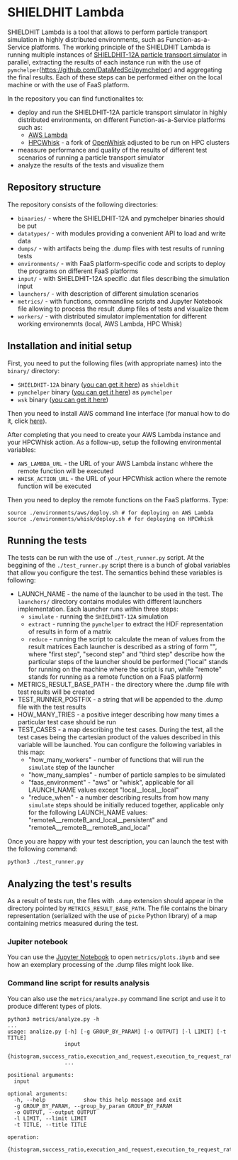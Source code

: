 # SHIELDHIT Lambda 
SHIELDHIT Lambda is a tool that allows to perform particle transport simulation in highly distributed environments, such as Function-as-a-Service platforms.
The working principle of the SHIELDHIT Lambda is running multiple instances of [SHIELDHIT-12A particle transport simulator](https://shieldhit.org/) in parallel, extracting the results of each instance run with the use of `pymchelper`(https://github.com/DataMedSci/pymchelper) and aggregating the final results. Each of these steps can be performed either on the local machine or with the use of FaaS platform.

In the repository you can find functionalites to:
* deploy and run the SHIELDHIT-12A particle transport simulator in highly distributed environments, on different Function-as-a-Service platforms such as:
  * [AWS Lambda](https://aws.amazon.com/lambda/)
  * [HPCWhisk](https://arxiv.org/abs/2211.00717) - a fork of [OpenWhisk](https://openwhisk.apache.org/) adjusted to be run on HPC clusters
* meassure performance and quality of the results of different test scenarios of running a particle transport simulator
* analyze the results of the tests and visualize them


## Repository structure
The repository consists of the following directories:
* `binaries/` - where the SHIELDHIT-12A and pymchelper binaries should be put
* `datatypes/` - with modules providing a convenient API to load and write data
* `dumps/` - with artifacts being the .dump files with test results of running tests
* `environments/` - with FaaS platform-specific code and scripts to deploy the programs on different FaaS platforms
* `input/` - with SHIELDHIT-12A specific .dat files describing the simulation input
* `launchers/` - with description of different simulation scenarios
* `metrics/` - with functions, commandline scripts and Jupyter Notebook file allowing to process the result .dump files of tests and visualize them
* `workers/` - with distributed simulator implementation for different working environemnts (local, AWS Lambda, HPC Whisk)

## Installation and initial setup
First, you need to put the following files (with appropriate names) into the `binary/` directory: 
* `SHIELDHIT-12A` binary ([you can get it here](https://shieldhit.org/index.php?id=download)) as `shieldhit`
* `pymchelper` binary ([you can get it here](https://github.com/DataMedSci/pymchelper)) as `pymchelper`
* `wsk` binary ([you can get it here](https://github.com/apache/openwhisk-cli#downloading-released-binaries))

Then you need to install AWS command line interface (for manual how to do it, click [here](https://aws.amazon.com/cli/)).

After completing that you need to create your AWS Lambda instance and your HPCWhisk action.
As a follow-up, setup the following environmental variables:
* `AWS_LAMBDA_URL` - the URL of your AWS Lambda instanc whhere the remote function will be executed
* `WHISK_ACTION_URL` - the URL of your HPCWhisk action where the remote function will be executed

Then you need to deploy the remote functions on the FaaS platforms. Type:
```
source ./environments/aws/deploy.sh # for deploying on AWS Lambda
source ./environments/whisk/deploy.sh # for deploying on HPCWhisk
```

## Running the tests 
The tests can be run with the use of `./test_runner.py` script.
At the beggining of the `./test_runner.py` script there is a bunch of global variables that allow you configure the test. The semantics behind these variables is following:
* LAUNCH_NAME - the name of the launcher to be used in the test. The `launchers/` directory contains modules with different launchers implementation. Each launcher runs within three steps:
  * `simulate` - running the `SHIELDHIT-12A` simulation
  * `extract` - running the `pymchelper` to extract the HDF representation of results in form of a matrix
  * `reduce` - running the script to calculate the mean of values from the result matrices
Each launcher is described as a string of form "<first step>__<second step>__<third step>", where
"first step", "second step" and "third step" describe how the particular steps of the launcher should be performed ("local" stands for running on the machine where the script is run, while "remote" stands for running as a remote function on a FaaS platform)
* METRICS_RESULT_BASE_PATH - the directory where the .dump file with test results will be created
* TEST_RUNNER_POSTFIX - a string that will be appended to the .dump file with the test results
* HOW_MANY_TRIES - a positive integer describing how many times a particular test case should be run
* TEST_CASES - a map describing the test cases. During the test, all the test cases being the cartesian product of the values described in this variable will be launched. You can configure the following variables in this map:
  * "how_many_workers" - number of functions that will run the `simulate` step of the launcher
  * "how_many_samples" - number of particle samples to be simulated
  * "faas_environment" - "aws" or "whisk", applicable for all LAUNCH_NAME values except "local__local__local" 
  * "reduce_when" - a number describing results from how many `simulate` steps should be initially reduced together, applicable only for the following LAUNCH_NAME values: "remoteA__remoteB_and_local__persistent" and "remoteA__remoteB__remoteB_and_local"

Once you are happy with your test description, you can launch the test with the following command:
```
python3 ./test_runner.py
```
## Analyzing the test's results
As a result of tests run, the files with `.dump` extension should appear in the directory pointed by `METRICS_RESULT_BASE_PATH`.
The file contains the binary representation (serialized with the use of `picke` Python library) of a map 
containing metrics measured during the test.
### Jupiter notebook
You can use the [Jupyter Notebook](https://jupyter.org/) to open `metrics/plots.ibynb` and see how an exemplary
processing of the .dump files might look like.  
### Command line script for results analysis
You can also use the `metrics/analyze.py` command line script and use it to produce different types of plots.
```
python3 metrics/analyze.py -h
...
usage: analize.py [-h] [-g GROUP_BY_PARAM] [-o OUTPUT] [-l LIMIT] [-t TITLE]
                  input
                  {histogram,success_ratio,execution_and_request,execution_to_request_ratio,phases_makespan,distribution,mse,psnr,cumulative_workers_times,speedup}
                  ...

positional arguments:
  input

optional arguments:
  -h, --help            show this help message and exit
  -g GROUP_BY_PARAM, --group_by_param GROUP_BY_PARAM
  -o OUTPUT, --output OUTPUT
  -l LIMIT, --limit LIMIT
  -t TITLE, --title TITLE

operation:
  {histogram,success_ratio,execution_and_request,execution_to_request_ratio,phases_makespan,distribution,mse,psnr,cumulative_workers_times,speedup}
```